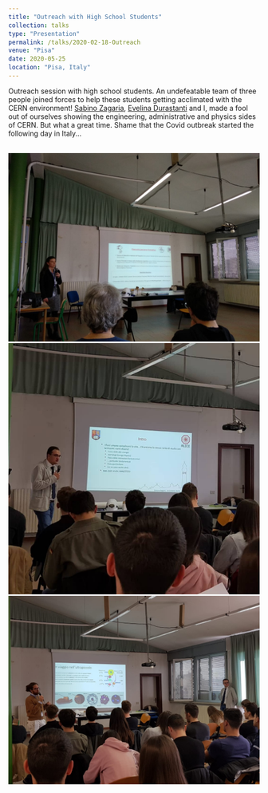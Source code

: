 ```yaml
---
title: "Outreach with High School Students"
collection: talks
type: "Presentation"
permalink: /talks/2020-02-18-Outreach
venue: "Pisa"
date: 2020-05-25
location: "Pisa, Italy"
---
```


Outreach session with high school students.
An undefeatable team of three people joined forces to help these students getting acclimated with the CERN environment!
[Sabino Zagaria](https://www.facebook.com/sabino.zagaria), [Evelina Durastanti](https://www.facebook.com/evelina.durastanti) and I, made a fool out of ourselves showing the engineering, administrative and physics sides of CERN. But what a great time.
Shame that the Covid outbreak started the following day in Italy...

<br/><img src='/images/places/Eve.jpeg'>
<br/><img src='/images/places/Outreach.jpg'>
<br/><img src='/images/places/Sabino.jpeg'>
